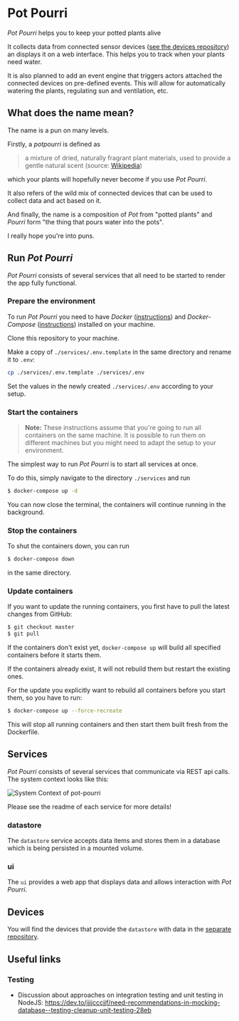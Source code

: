 # Pot Pourri

_Pot Pourri_ helps you to keep your potted plants alive

It collects data from connected sensor devices ([see the devices repository](https://github.com/frederikheld/pot-pourri-devices)) an displays it on a web interface. This helps you to track when your plants need water.

It is also planned to add an event engine that triggers actors attached the connected devices on pre-defined events. This will allow for automatically watering the plants, regulating sun and ventilation, etc.

## What does the name mean?

The name is a pun on many levels.

Firstly, a _potpourri_ is defined as 

> a mixture of dried, naturally fragrant plant materials, used to provide a gentle natural scent (source: [Wikipedia](https://en.wikipedia.org/wiki/Potpourri))

which your plants will hopefully never become if you use _Pot Pourri_.

It also refers of the wild mix of connected devices that can be used to collect data and act based on it.

And finally, the name is a composition of _Pot_ from "potted plants" and _Pourri_ form "the thing that pours water into the pots".

I really hope you're into puns.

## Run _Pot Pourri_

_Pot Pourri_ consists of several services that all need to be started to render the app fully functional.

### Prepare the environment

To run _Pot Pourri_ you need to have _Docker_ ([instructions](https://docs.docker.com/install/)) and _Docker-Compose_ ([instructions](https://docs.docker.com/compose/install/)) installed on your machine.

Clone this repository to your machine.

Make a copy of `./services/.env.template` in the same directory and rename it to `.env`:

```sh
cp ./services/.env.template ./services/.env
```

Set the values in the newly created `./services/.env` according to your setup.

### Start the containers

> **Note:** These instructions assume that you're going to run all containers on the same machine. It is possible to run them on different machines but you might need to adapt the setup to your environment.

The simplest way to run _Pot Pourri_ is to start all services at once.

To do this, simply navigate to the directory `./services` and run 

```sh
$ docker-compose up -d
```

You can now close the terminal, the containers will continue running in the background.

### Stop the containers

To shut the containers down, you can run

```sh
$ docker-compose down
```

in the same directory.

### Update containers

If you want to update the running containers, you first have to pull the latest changes from GitHub:

```sh
$ git checkout master
$ git pull
```

If the containers don't exist yet, `docker-compose up` will build all specified containers before it starts them.

If the containers already exist, it will not rebuild them but restart the existing ones.

For the update you explicitly want to rebuild all containers before you start them, so you have to run:

```sh
$ docker-compose up --force-recreate
```

This will stop all running containers and then start them built fresh from the Dockerfile.

## Services

_Pot Pourri_ consists of several services that communicate via REST api calls. The system context looks like this:

![System Context of pot-pourri](http://www.plantuml.com/plantuml/proxy?src=https://raw.github.com/frederikheld/pot-pourri/master/docs/system_context.plantuml&cache=no)

Please see the readme of each service for more details!

### datastore

The `datastore` service accepts data items and stores them in a database which is being persisted in a mounted volume.

### ui

The `ui` provides a web app that displays data and allows interaction with _Pot Pourri_.

## Devices

You will find the devices that provide the `datastore` with data in the [separate repository](https://github.com/frederikheld/pot-pourri-devices.git).

## Useful links

### Testing

- Discussion about approaches on integration testing and unit testing in NodeJS: https://dev.to/jjjjcccjjf/need-recommendations-in-mocking-database--testing-cleanup-unit-testing-28eb
